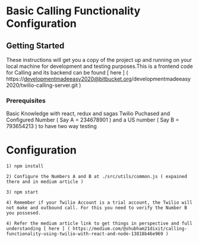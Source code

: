 # Basic Calling Functionality Configuration

## Getting Started

These instructions will get you a copy of the project up and running on your local machine for development and testing purposes.This is a frontend code for Calling and its backend can be found [ here ] ( https://developmentmadeeasy2020@bitbucket.org/developmentmadeeasy2020/twilio-calling-server.git )

### Prerequisites

  Basic Knowledge with react, redux and sagas
  Twilio Puchased and Configured Number ( Say A = 234678901 ) and a US number ( Say B = 793654213 ) to have two way testing

# Configuration
    1) npm install

    2) Configure the Numbers A and B at ./src/utils/common.js ( expained there and in medium article )

    3) npm start

    4) Remember if your Twilio Account is a trial account, the Twilio will not make and outbound call. For this you need to verify the Number B you possesed.

    4) Refer the medium article link to get things in perspective and full understanding [ here ] ( https://medium.com/@shubham21dixit/calling-functionality-using-twilio-with-react-and-node-13818b46e969 )

